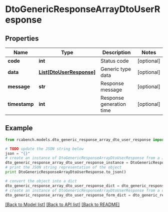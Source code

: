 # DtoGenericResponseArrayDtoUserResponse


## Properties

Name | Type | Description | Notes
------------ | ------------- | ------------- | -------------
**code** | **int** | Status code | [optional] 
**data** | [**List[DtoUserResponse]**](DtoUserResponse.md) | Generic type data | [optional] 
**message** | **str** | Response message | [optional] 
**timestamp** | **int** | Response generation time | [optional] 

## Example

```python
from rcabench.models.dto_generic_response_array_dto_user_response import DtoGenericResponseArrayDtoUserResponse

# TODO update the JSON string below
json = "{}"
# create an instance of DtoGenericResponseArrayDtoUserResponse from a JSON string
dto_generic_response_array_dto_user_response_instance = DtoGenericResponseArrayDtoUserResponse.from_json(json)
# print the JSON string representation of the object
print DtoGenericResponseArrayDtoUserResponse.to_json()

# convert the object into a dict
dto_generic_response_array_dto_user_response_dict = dto_generic_response_array_dto_user_response_instance.to_dict()
# create an instance of DtoGenericResponseArrayDtoUserResponse from a dict
dto_generic_response_array_dto_user_response_form_dict = dto_generic_response_array_dto_user_response.from_dict(dto_generic_response_array_dto_user_response_dict)
```
[[Back to Model list]](../README.md#documentation-for-models) [[Back to API list]](../README.md#documentation-for-api-endpoints) [[Back to README]](../README.md)


